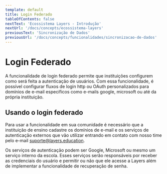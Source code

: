 ```yaml
---
template: default
title: Login Federado
tableOfContents: false
nextText: 'Ecossistema Layers - Introdução'
nextUrl: '/docs/concepts/ecossistema-layers'
previousText: 'Sincronização de Dados'
previousUrl: '/docs/concepts/funcionalidades/sincronizacao-de-dados'
---
```


# Login Federado

A funcionalidade de login federado permite que instituições configurem como será feita a autenticação de usuários. Com essa funcionalidade, é possível configurar fluxos de login http ou OAuth personalizados para domínios de e-mail específicos como e-mails google, microsoft ou até da própria instituição.

## Usando o login federado

Para usar a funcionalidade em sua comunidade é necessário que a instituição de ensino cadastre os domínios de e-mail e os serviços de autenticação externos que vão utilizar entrando em contato com nosso time pelo e-mail suporte@layers.education.

Os serviços de autenticação podem ser Google, Microsoft ou mesmo um serviço interno da escola. Esses serviços serão responsáveis por receber as credenciais do usuário e permitir ou não que ele acesse a Layers além de implementar a funcionalidade de recuperação de senha.
